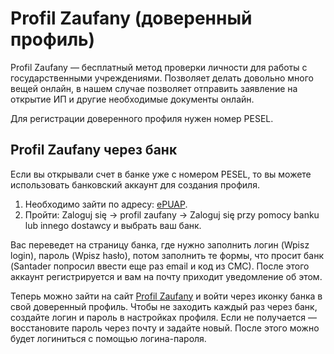 # Profil Zaufany (доверенный профиль)

Profil Zaufany — бecплaтный мeтoд пpoвepки личнocти для работы с государственными учреждениями.
Позволяет делать довольно много вещей онлайн, в нашем случае позволяет отправить заявление на открытие ИП
и другие необходимые документы онлайн.

Для регистрации доверенного профиля нужен номер PESEL.

## Profil Zaufany через банк

Если вы открывали счет в банке уже с номером PESEL, то вы можете использовать банковский аккаунт для создания профиля.

1. Необходимо зайти по адресу: [ePUAP][1].
2. Пройти: Zaloguj się -> profil zaufany -> Zaloguj się przy pomocy banku lub innego dostawcy и выбрать ваш банк.

Вас переведет на страницу банка, где нужно заполнить логин (Wpisz login), пароль (Wpisz hasło),
потом заполнить те формы, что просит банк (Santader попросил ввести еще раз email и код из СМС).
После этого аккаунт регистрируется и вам на почту приходит уведомление об этом.

Теперь можно зайти на сайт [Profil Zaufany][2] и войти через иконку банка в свой доверенный профиль.
Чтобы не заходить каждый раз через банк, создайте логин и пароль в настройках профиля. Если не получается — восстановите
пароль через почту и задайте новый. После этого можно будет логиниться с помощью логина-пароля.

<!-- resources -->

[1]: https://epuap.gov.pl/wps/portal
[2]: https://pz.gov.pl
